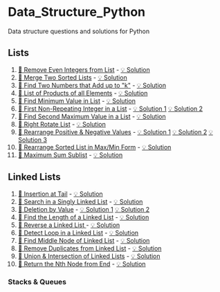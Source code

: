 # Data_Structure_Python

Data structure questions and solutions for Python

## Lists

1. [🎯 Remove Even Integers from List](1_Lists/Challenge_1.txt) -
   [💡 Solution](1_Lists/Challenge_1.py)
2. [🎯 Merge Two Sorted Lists](1_Lists\Challenge_2.txt) - [💡 Solution](1_Lists\Challenge_2.py)
3. [🎯 Find Two Numbers that Add up to "k"](1_Lists\Challenge_3.txt) - [💡 Solution](1_Lists\Challenge_3.py)
4. [🎯 List of Products of all Elements](1_Lists\Challenge_4.txt) - [💡 Solution](1_Lists\Challenge_4.py)
5. [🎯 Find Minimum Value in List](1_Lists\Challenge_5.txt) - [💡 Solution](1_Lists\Challenge_5.py)
6. [🎯 First Non-Repeating Integer in a List](1_Lists\Challenge_6.txt) - [💡 Solution 1](1_Lists\Challenge_6.py) [💡 Solution 2](1_Lists\Challenge_6_1.py)
7. [🎯 Find Second Maximum Value in a List](1_Lists\Challenge_7.txt) - [💡 Solution](1_Lists\Challenge_7.py)
8. [🎯 Right Rotate List](1_Lists\Challenge_8.txt) - [💡 Solution](1_Lists\Challenge_8.py)
9. [🎯 Rearrange Positive & Negative Values](1_Lists\Challenge_9.txt) - [💡 Solution 1](1_Lists\Challenge_9.py) [💡 Solution 2](1_Lists\Challenge_9_1.py) [💡 Solution 3](1_Lists\Challenge_9_2.py)
10. [🎯 Rearrange Sorted List in Max/Min Form](1_Lists\Challenge_10.txt) - [💡 Solution](1_Lists\Challenge_10.py)
11. [🎯 Maximum Sum Sublist](1_Lists\Challenge_11.txt) - [💡 Solution](1_Lists\Challenge_11.py)

## Linked Lists

1. [🎯 Insertion at Tail](2_Linked_Lists\Challenge_1.txt) - [💡 Solution](2_Linked_Lists\Challenge_1.py)
2. [🎯 Search in a Singly Linked List](2_Linked_Lists\Challenge_2.txt) - [💡 Solution](2_Linked_Lists\Challenge_2.py)
3. [🎯 Deletion by Value](2_Linked_Lists\Challenge_3.txt) - [💡 Solution 1](2_Linked_Lists\Challenge_3.py) [💡 Solution 2](2_Linked_Lists\Challenge_3_1.py)
4. [🎯 Find the Length of a Linked List](2_Linked_Lists\Challenge_4.txt) - [💡 Solution](2_Linked_Lists\Challenge_4.py)
5. [🎯 Reverse a Linked List
](2_Linked_Lists\Challenge_5.txt) - [💡 Solution](2_Linked_Lists\Challenge_5.py)
6. [🎯 Detect Loop in a Linked List](2_Linked_Lists\Challenge_6.txt) - [💡 Solution](2_Linked_Lists\Challenge_6.py)
7. [🎯 Find Middle Node of Linked List](2_Linked_Lists\Challenge_7.txt) - [💡 Solution](2_Linked_Lists\Challenge_7.py)
8. [🎯 Remove Duplicates from Linked List](2_Linked_Lists\Challenge_8.txt) - [💡 Solution](2_Linked_Lists\Challenge_8.py)
9. [🎯 Union & Intersection of Linked Lists](2_Linked_Lists\Challenge_9.txt) - [💡 Solution](2_Linked_Lists\Challenge_9.py)
10. [🎯 Return the Nth Node from End](2_Linked_Lists\Challenge_10.txt) - [💡 Solution](2_Linked_Lists\Challenge_10.py)

### Stacks & Queues
